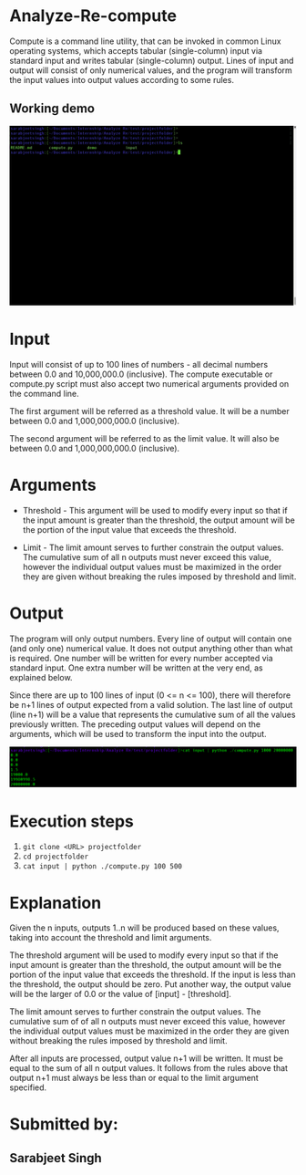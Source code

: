 # Analyze-Re-compute

Compute is a command line utility, that can be invoked in common Linux operating systems, which accepts tabular (single-column) input via standard input and writes tabular (single-column) output. Lines of input and output will consist of only numerical values, and the program will transform the input values into output values according to some rules.

## Working demo

![Working](demo/demo.gif)

# Input

Input will consist of up to 100 lines of numbers - all decimal numbers between 0.0 and 10,000,000.0 (inclusive). The compute executable or compute.py script must also accept two numerical arguments provided on the command line.

The first argument will be referred as a threshold value. It will be a number between 0.0 and 1,000,000,000.0 (inclusive).

The second argument will be referred to as the limit value. It will also be between 0.0 and 1,000,000,000.0 (inclusive).

# Arguments

- Threshold - This argument will be used to modify every input so that if the input amount is greater than the threshold, the output amount will be the portion of the input value that exceeds the threshold.

- Limit - The limit amount serves to further constrain the output values. The cumulative sum of all n outputs must never exceed this value, however the individual output values must be maximized in the order they are given without breaking the rules imposed by threshold and limit.

# Output

The program will only output numbers. Every line of output will contain one (and only one) numerical value. It does not output anything other than what is required. One number will be written for every number accepted via standard input. One extra number will be written at the very end, as explained below.

Since there are up to 100 lines of input (0 <= n <= 100), there will therefore be n+1 lines of output expected from a valid solution. The last line of output (line n+1) will be a value that represents the cumulative sum of all the values previously written. The preceding output values will depend on the arguments, which will be used to transform the input into the output.

![Demo Run](demo/demo.png)

# Execution steps

1. ```git clone <URL> projectfolder ```
2. ```cd projectfolder ```
3. ```cat input | python ./compute.py 100 500 ```

# Explanation

Given the n inputs, outputs 1..n will be produced based on these values, taking into account the threshold and limit arguments.

The threshold argument will be used to modify every input so that if the input amount is greater than the threshold, the output amount will be the portion of the input value that exceeds the threshold. If the input is less than the threshold, the output should be zero. Put another way, the output value will be the larger of 0.0 or the value of [input] - [threshold].

The limit amount serves to further constrain the output values. The cumulative sum of of all n outputs must never exceed this value, however the individual output values must be maximized in the order they are given without breaking the rules imposed by threshold and limit.

After all inputs are processed, output value n+1 will be written. It must be equal to the sum of all n output values. It follows from the rules above that output n+1 must always be less than or equal to the limit argument specified.

# Submitted by:

## Sarabjeet Singh

